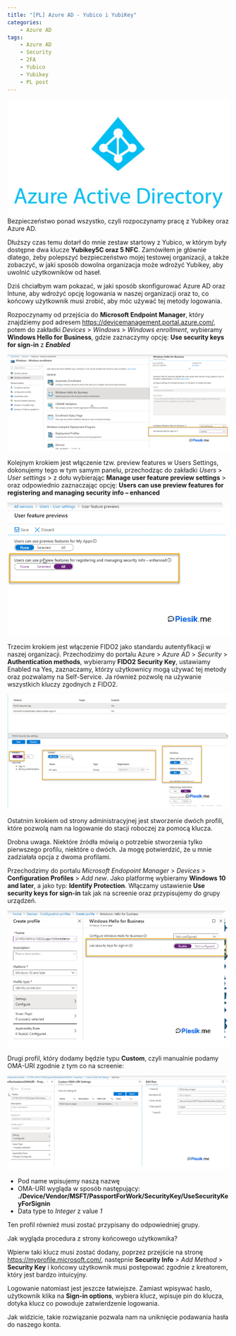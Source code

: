 ```yaml
---
title: "[PL] Azure AD - Yubico i YubiKey"
categories:
    - Azure AD
tags:
    - Azure AD
    - Security
    - 2FA
    - Yubico
    - Yubikey
    - PL post
---
```

!["[PL] Azure AD - Yubico i Yubikey"](/assets/images/top_images/AzureADTOP.jpg)Bezpieczeństwo ponad wszystko, czyli rozpoczynamy pracę z Yubikey oraz Azure AD.

Dłuższy czas temu dotarł do mnie zestaw startowy z Yubico, w którym były dostępne dwa klucze **Yubikey5C oraz 5 NFC**. Zamówiłem je głównie dlatego, żeby polepszyć bezpieczeństwo mojej testowej organizacji, a także zobaczyć, w jaki sposób dowolna organizacja może wdrożyć Yubikey, aby uwolnić użytkowników od haseł. 

Dziś chciałbym wam pokazać, w jaki sposób skonfigurować Azure AD oraz Intune, aby wdrożyć opcję logowania w naszej organizacji oraz to, co końcowy użytkownik musi zrobić, aby móc używać tej metody logowania.


Rozpoczynamy od przejścia do **Microsoft Endpoint Manager**, który znajdziemy pod adresem https://devicemanagement.portal.azure.com/, potem do zakładki *Devices* > *Windows* > *Windows enrollment*, wybieramy **Windows Hello for Business**, gdzie zaznaczymy opcję: **Use security keys for sign-in** z ***Enabled***

!["[PL] Azure AD - Yubico i Yubikey"](/assets/images/posts/AzureAD-Yubikey/01.png)

Kolejnym krokiem jest włączenie tzw. preview features w Users Settings, dokonujemy tego w tym samym panelu, przechodząc do zakładki *Users* > *User settings* > z dołu wybierając **Manage user feature preview settings** > oraz odpowiednio zaznaczając opcję: **Users can use preview features for registering and managing security info – enhanced** 

!["[PL] Azure AD - Yubico i Yubikey"](/assets/images/posts/AzureAD-Yubikey/02.png)

Trzecim krokiem jest włączenie FIDO2 jako standardu autentyfikacji w naszej organizacji. Przechodzimy do portalu Azure > *Azure AD* > *Security* > **Authentication methods**, wybieramy **FIDO2 Security Key**, ustawiamy Enabled na Yes, zaznaczamy, którzy użytkownicy mogą używać tej metody oraz pozwalamy na Self-Service. Ja również pozwolę na używanie wszystkich kluczy zgodnych z FIDO2.

!["[PL] Azure AD - Yubico i Yubikey"](/assets/images/posts/AzureAD-Yubikey/03.png)

Ostatnim krokiem od strony administracyjnej jest stworzenie dwóch profili, które pozwolą nam na logowanie do stacji roboczej za pomocą klucza. 

Drobna uwaga. Niektóre źródła mówią o potrzebie stworzenia tylko pierwszego profilu, niektóre o dwóch. Ja mogę potwierdzić, że u mnie zadziałała opcja z dwoma profilami.

Przechodzimy do portalu *Microsoft Endopoint Manager* > *Devices* > **Configuration Profiles** > *Add new*.
Jako platformę wybieramy **Windows 10 and later**, a jako typ: **Identify Protection**. Włączamy ustawienie **Use security keys for sign-in** tak jak na screenie oraz przypisujemy do grupy urządzeń.

!["[PL] Azure AD - Yubico i Yubikey"](/assets/images/posts/AzureAD-Yubikey/04.png)

Drugi profil, który dodamy będzie typu **Custom**, czyli manualnie podamy OMA-URI zgodnie z tym co na screenie:

!["[PL] Azure AD - Yubico i Yubikey"](/assets/images/posts/AzureAD-Yubikey/05.png)

* Pod name wpisujemy naszą nazwę
* OMA-URI wygląda w sposób następujący: **./Device/Vendor/MSFT/PassportForWork/SecurityKey/UseSecurityKeyForSignin**
* Data type to *Integer* z value *1*

Ten profil również musi zostać przypisany do odpowiedniej grupy.

Jak wygląda procedura z strony końcowego użytkownika? 

Wpierw taki klucz musi zostać dodany, poprzez przejście na stronę https://myprofile.microsoft.com/, następnie **Security Info** > *Add Method* > **Security Key** i końcowy użytkownik musi postępować zgodnie z kreatorem, który jest bardzo intuicyjny. 

Logowanie natomiast jest jeszcze łatwiejsze. Zamiast wpisywać hasło, użytkownik klika na **Sign-in options**, wybiera klucz, wpisuje pin do klucza, dotyka klucz co powoduje zatwierdzenie logowania. 

Jak widzicie, takie rozwiązanie pozwala nam na uniknięcie podawania hasła do naszego konta.
